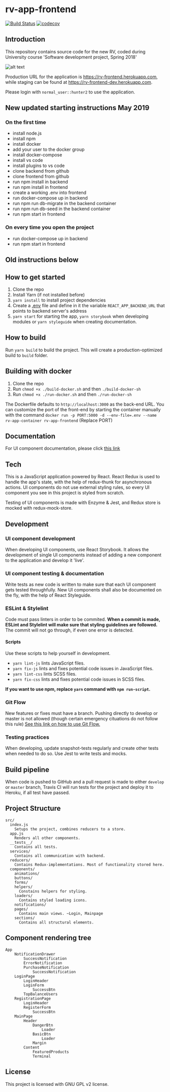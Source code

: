 # rv-app-frontend

[![Build Status](https://travis-ci.org/ohtu2018-rv/rv-app-frontend.svg?branch=develop)](https://travis-ci.org/ohtu2018-rv/rv-app-frontend) [![codecov](https://codecov.io/gh/ohtu2018-rv/rv-app-frontend/branch/develop/graph/badge.svg)](https://codecov.io/gh/ohtu2018-rv/rv-app-frontend)

## Introduction

This repository contains source code for the new RV, coded during University course 'Software development project, Spring 2018'

![alt text](https://raw.githubusercontent.com/ohtu-ohjaajat/OhTuHistory/master/rv-tuoteselain.png)

Production URL for the application is https://rv-frontend.herokuapp.com, while staging can be found at https://rv-frontend-dev.herokuapp.com.

Please login with ```normal_user::hunter2``` to use the application.

## New updated starting instructions May 2019

### On the first time

- install node.js
- install npm
- install docker
- add your user to the docker group
- install docker-compose
- install vs code
- install plugins to vs code
- clone backend from github
- clone frontend from github
- run npm install in backend
- run npm install in frontend
- create a working .env into frontend
- run docker-compose up in backend
- run npm run db-migrate in the backend container
- run npm run db-seed in the backend container
- run npm start in frontend

### On every time you open the project

- run docker-compose up in backend
- run npm start in frontend

## Old instructions below

## How to get started

1. Clone the repo
2. Install Yarn (if not installed before)
3. `yarn install` to install project dependencies
4. Create a [.env](https://github.com/motdotla/dotenv) file and define in it the variable `REACT_APP_BACKEND_URL` that points to backend server's address
5. `yarn start` for starting the app, `yarn storybook` when developing modules or `yarn styleguide` when creating documentation.

## How to build

Run `yarn build` to build the project. This will create a production-optimized build to ```build``` folder.

## Building with docker

1. Clone the repo
2. Run `chmod +x ./build-docker.sh` and then `./build-docker-sh`
3. Run `chmod +x ./run-docker.sh` and then `./run-docker-sh`

The Dockerfile defaults to `http://localhost:3000` as the back-end URL. You can customize the port of the front-end by starting the container manually with the command `docker run -p PORT:5000 -d --env-file=.env --name rv-app-container rv-app-frontend` (Replace PORT)

## Documentation

For UI component documentation, please click [this link](http://htmlpreview.github.io/?https://github.com/ohtu2018-rv/rv-app-frontend/blob/develop/styleguide/index.html)

## Tech

This is a JavaScript application powered by React. React Redux is used to handle the app's state, with the help of redux-thunk for asynchronous actions. UI components do not use external styling rules, so every UI component you see in this project is styled from scratch.

Testing of UI components is made with Enzyme & Jest, and Redux store is mocked with redux-mock-store.

## Development

### UI component development

When developing UI components, use React Storybook. It allows the development of single UI components instead of adding a new component to the application and develop it 'live'.

### UI component testing & documentation

Write tests as new code is written to make sure that each UI component gets tested throughfully. New UI components shall also be documented on the fly, with the help of React Styleguide.

### ESLint & Stylelint

Code must pass linters in order to be commited. **When a commit is made, ESLint and Stylelint will make sure that styling guidelines are followed.** The commit will not go through, if even one error is detected.

#### Scripts

Use these scripts to help yourself in development.

- ```yarn lint-js``` lints JavaScript files.
- ```yarn fix-js``` lints and fixes potential code issues in JavaScript files.
- ```yarn lint-css``` lints SCSS files.
- ```yarn fix-css``` lints and fixes potential code issues in SCSS files.

**If you want to use npm, replace ```yarn``` command with ```npm run-script```.**

### Git Flow

New features or fixes must have a branch. Pushing directly to develop or master is not allowed (though certain emergency cituations do not follow this rule) [See this link on how to use Git Flow.](DEVELOPMENT.md)

### Testing practices

When developing, update snapshot-tests regularly and create other tests when needed to do so. Use Jest to write tests and mocks.

## Build pipeline

When code is pushed to GitHub and a pull request is made to either ```develop``` or ```master``` branch, Travis CI will run tests for the project and deploy it to Heroku, if all test have passed.

## Project Structure

```
src/
  index.js
    Setups the project, combines reducers to a store.
  app.js
    Renders all other components.
  __tests__/
    Contains all tests.
  services/
    Contains all communication with backend.
  reducers/
    Contains Redux-implementations. Most of functionality stored here.
  components/
    animations/
    buttons/
    forms/
    helpers/
      Constains helpers for styling.
    loaders/
      Contains styled loading icons.
    notifications/
    pages/
      Contains main views. ~Login, Mainpage
    sections/
      Contains all structural elements.
```

## Component rendering tree

```
App
    NotificationDrawer
        SuccessNotification
        ErrorNotification
        PurchaseNotification
            SuccessNotification
    LoginPage
        LoginHeader
        LoginForm
            SuccessBtn
        TopBalanceUsers
    RegistrationPage
        LoginHeader
        RegisterForm
            SuccessBtn
    MainPage
        Header
            DangerBtn
                Loader
            BasicBtn
                Loader
            Margin
        Content
            FeaturedProducts
            Terminal
```


## License

This project is licensed with GNU GPL v2 license.
